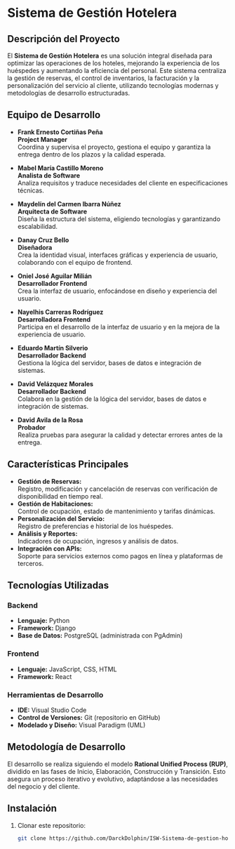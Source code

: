 # Sistema de Gestión Hotelera

## Descripción del Proyecto

El **Sistema de Gestión Hotelera** es una solución integral diseñada para optimizar las operaciones de los hoteles, mejorando la experiencia de los huéspedes y aumentando la eficiencia del personal. Este sistema centraliza la gestión de reservas, el control de inventarios, la facturación y la personalización del servicio al cliente, utilizando tecnologías modernas y metodologías de desarrollo estructuradas.

## Equipo de Desarrollo

- **Frank Ernesto Cortiñas Peña**  
  **Project Manager**  
  Coordina y supervisa el proyecto, gestiona el equipo y garantiza la entrega dentro de los plazos y la calidad esperada.

- **Mabel María Castillo Moreno**  
  **Analista de Software**  
  Analiza requisitos y traduce necesidades del cliente en especificaciones técnicas.

- **Maydelín del Carmen Ibarra Núñez**  
  **Arquitecta de Software**  
  Diseña la estructura del sistema, eligiendo tecnologías y garantizando escalabilidad.

- **Danay Cruz Bello**  
  **Diseñadora**  
  Crea la identidad visual, interfaces gráficas y experiencia de usuario, colaborando con el equipo de frontend.

- **Oniel José Aguilar Milián**  
  **Desarrollador Frontend**  
  Crea la interfaz de usuario, enfocándose en diseño y experiencia del usuario.

- **Nayelhis Carreras Rodríguez**  
  **Desarrolladora Frontend**  
  Participa en el desarrollo de la interfaz de usuario y en la mejora de la experiencia de usuario.

- **Eduardo Martín Silverio**  
  **Desarrollador Backend**  
  Gestiona la lógica del servidor, bases de datos e integración de sistemas.

- **David Velázquez Morales**  
  **Desarrollador Backend**  
  Colabora en la gestión de la lógica del servidor, bases de datos e integración de sistemas.

- **David Avila de la Rosa**  
  **Probador**  
  Realiza pruebas para asegurar la calidad y detectar errores antes de la entrega.

## Características Principales

- **Gestión de Reservas:**  
  Registro, modificación y cancelación de reservas con verificación de disponibilidad en tiempo real.
- **Gestión de Habitaciones:**  
  Control de ocupación, estado de mantenimiento y tarifas dinámicas.
- **Personalización del Servicio:**  
  Registro de preferencias e historial de los huéspedes.
- **Análisis y Reportes:**  
  Indicadores de ocupación, ingresos y análisis de datos.
- **Integración con APIs:**  
  Soporte para servicios externos como pagos en línea y plataformas de terceros.

## Tecnologías Utilizadas

### Backend

- **Lenguaje:** Python
- **Framework:** Django
- **Base de Datos:** PostgreSQL (administrada con PgAdmin)

### Frontend

- **Lenguaje:** JavaScript, CSS, HTML
- **Framework:** React

### Herramientas de Desarrollo

- **IDE:** Visual Studio Code
- **Control de Versiones:** Git (repositorio en GitHub)
- **Modelado y Diseño:** Visual Paradigm (UML)

## Metodología de Desarrollo

El desarrollo se realiza siguiendo el modelo **Rational Unified Process (RUP)**, dividido en las fases de Inicio, Elaboración, Construcción y Transición. Esto asegura un proceso iterativo y evolutivo, adaptándose a las necesidades del negocio y del cliente.

## Instalación
1. Clonar este repositorio:
   ```bash
   git clone https://github.com/DarckDolphin/ISW-Sistema-de-gestion-hotelera.git
